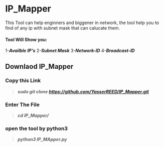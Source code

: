 # IP_Mapper
This Tool can help enginners and biggener in network, the tool help you to find of any ip with subnet mask that can calucate them.

#### Tool Will Show you:
1-***Availble IP's***
2-***Subnet Mask*** 
3-***Network-ID***
4-***Broadcast-ID*** 


## Downlaod IP_Mapper

### Copy this Link
> ***sudo git clone https://github.com/YasserREED/IP_Mapper.git***

### Enter The File
> ***cd IP_Mapper/***

### open the tool by python3
> ***python3 IP_MApper.py***
